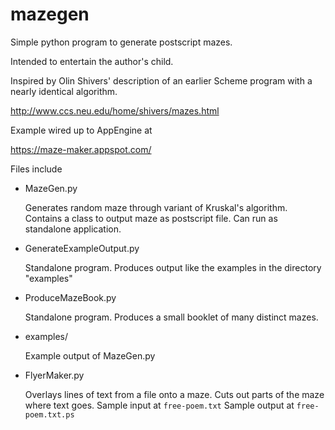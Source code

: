 mazegen
=======

Simple python program to generate postscript mazes.

Intended to entertain the author's child.

Inspired by Olin Shivers' description of an earlier Scheme program
with a nearly identical algorithm.

[ 
http://www.ccs.neu.edu/home/shivers/mazes.html
](http://www.ccs.neu.edu/home/shivers/mazes.html)

Example wired up to AppEngine at

[ 
https://maze-maker.appspot.com/
](https://maze-maker.appspot.com/ )
 
Files include
* MazeGen.py

  Generates random maze through variant of Kruskal's algorithm.
  Contains a class to output maze as postscript file.
  Can run as standalone application.

* GenerateExampleOutput.py

  Standalone program.
  Produces output like the examples in the directory "examples"

* ProduceMazeBook.py 

  Standalone program.
  Produces a small booklet of many distinct mazes.

* examples/

  Example output of MazeGen.py

* FlyerMaker.py

  Overlays lines of text from a file onto a maze.
  Cuts out parts of the maze where text goes.
  Sample input at `free-poem.txt`
  Sample output at `free-poem.txt.ps`

